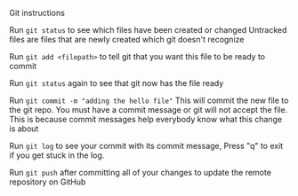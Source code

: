 
Git instructions

Run `git status` to see which files have been created or changed
Untracked files are files that are newly created which git doesn't recognize

Run `git add <filepath>` to tell git that you want this file to be ready to commit

Run `git status` again to see that git now has the file ready

Run `git commit -m "adding the hello file"`
This will commit the new file to the git repo.  You must have a commit message or git will not accept the file.  This is because commit messages help everybody know what this change is about

Run `git log` to see your commit with its commit message,  Press "q" to exit if you get stuck in the log.  

Run `git push` after committing all of your changes to update the remote repository on GitHub
